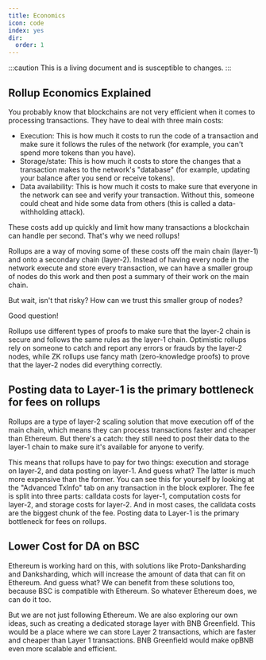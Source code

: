 ```yaml
---
title: Economics 
icon: code
index: yes
dir:
  order: 1
---
```


:::caution 
This is a living document and is susceptible to changes. 
:::


## Rollup Economics Explained 

You probably know that blockchains are not very efficient when it comes to processing transactions. They have to deal with three main costs:

- Execution: This is how much it costs to run the code of a transaction and make sure it follows the rules of the network (for example, you can't spend more tokens than you have).
- Storage/state: This is how much it costs to store the changes that a transaction makes to the network's "database" (for example, updating your balance after you send or receive tokens).
- Data availability: This is how much it costs to make sure that everyone in the network can see and verify your transaction. Without this, someone could cheat and hide some data from others (this is called a data-withholding attack).

These costs add up quickly and limit how many transactions a blockchain can handle per second. That's why we need rollups!

Rollups are a way of moving some of these costs off the main chain (layer-1) and onto a secondary chain (layer-2). Instead of having every node in the network execute and store every transaction, we can have a smaller group of nodes do this work and then post a summary of their work on the main chain.

But wait, isn't that risky? How can we trust this smaller group of nodes?

Good question!

Rollups use different types of proofs to make sure that the layer-2 chain is secure and follows the same rules as the layer-1 chain. Optimistic rollups rely on someone to catch and report any errors or frauds by the layer-2 nodes, while ZK rollups use fancy math (zero-knowledge proofs) to prove that the layer-2 nodes did everything correctly.

## Posting data to Layer-1 is the primary bottleneck for fees on rollups

Rollups are a type of layer-2 scaling solution that move execution off of the main chain, which means they can process transactions faster and cheaper than Ethereum. But there's a catch: they still need to post their data to the layer-1 chain to make sure it's available for anyone to verify.

This means that rollups have to pay for two things: execution and storage on layer-2, and data posting on layer-1. And guess what? The latter is much more expensive than the former. You can see this for yourself by looking at the "Advanced TxInfo" tab on any transaction in the block explorer. The fee is split into three parts: calldata costs for layer-1, computation costs for layer-2, and storage costs for layer-2. And in most cases, the calldata costs are the biggest chunk of the fee. Posting data to Layer-1 is the primary bottleneck for fees on rollups.


## Lower Cost for DA on BSC

Ethereum is working hard on this, with solutions like Proto-Danksharding and Danksharding, which will increase the amount of data that can fit on Ethereum. And guess what? We can benefit from these solutions too, because BSC is compatible with Ethereum. So whatever Ethereum does, we can do it too.

But we are not just following Ethereum. We are also exploring our own ideas, such as creating a dedicated storage layer with BNB Greenfield. This would be a place where we can store Layer 2 transactions, which are faster and cheaper than Layer 1 transactions. BNB Greenfield would make opBNB even more scalable and efficient.


